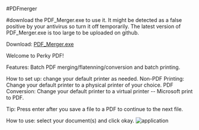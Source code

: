 #PDFmerger 

#download the PDF_Merger.exe to use it. It might be detected as a false positive by your antivirus so turn it off temporarily.
The latest version of PDF_Merger.exe is too large to be uploaded on github.

Download: [PDF_Merger.exe](https://www.dropbox.com/s/15yj32zpm708kbh/PDF_Merger.exe?dl=0)


Welcome to Perky PDF!

Features: Batch PDF merging/flatenning/conversion and batch printing.

How to set up: change your default printer as needed.
Non-PDF Printing: Change your default printer to a physical printer of your choice.
PDF Conversion: Change your default printer to a virtual printer -- Microsoft print to PDF.

Tip: Press enter after you save a file to a PDF to continue to the next file.

How to use: select your document(s) and click okay.
![application]([[https://imgur.com/a/48NRVqe](https://www.dropbox.com/s/hjdsljzyz1zhhq9/Screenshot_20230109_094628.png?dl=0)](https://previews.dropbox.com/p/thumb/ABzW2bE87qsIjBHcWPepRXEmlIL58xKw-BL0HmhXHgDEnh3rXFtyS31S5s_YfdD0_Fm86LM9mz52X7gCB8FgkBZutEK-5t4Cqrwu0cPVR5XAbZry9UBvhp1RxxOsSKVfNhyLSqcqwZl1j1VphuZS5zJ015M_QhJKX8HHkFoAUtpQ8-PRRrFlAdtW4HTfy8x945wH048y4VJdzLEg4oulaykc30v5zXf4tLF3nuLgmZD75kCp9wOtN_qyqc953lnbNgzEcgvEUPDZc1BCnN9NnT1RlymfT5FmchGGTBXXAn29IDno4QSv732jgTdSVsgIN8HFp0z3RinaBPpq4b4aLayGm8Z3BSGPv_StS4lrylZVytwXXJv6wd03NLWtC71SVAI/p.png))

